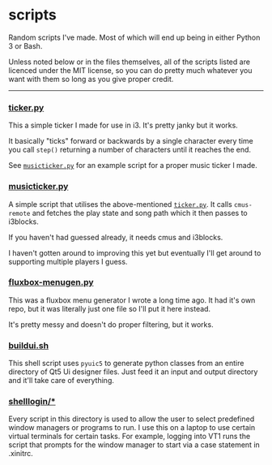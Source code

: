 # scripts
Random scripts I've made. Most of which will end up being in either Python 3 or Bash.

Unless noted below or in the files themselves, all of the scripts listed are licenced under the MIT license, so you can do pretty much whatever you want with them so long as you give proper credit.

-----

### [ticker.py](ticker.py)

This a simple ticker I made for use in i3. It's pretty janky but it works.

It basically "ticks" forward or backwards by a single character every time you call `step()` returning a number of characters until it reaches the end.

See [`musicticker.py`](#musictickerpy) for an example script for a proper music ticker I made.

### [musicticker.py](musicticker.py)

A simple script that utilises the above-mentioned [`ticker.py`](#tickerpy). It calls `cmus-remote` and fetches the play state and song path which it then passes to i3blocks.

If you haven't had guessed already, it needs cmus and i3blocks.

I haven't gotten around to improving this yet but eventually I'll get around to supporting multiple players I guess.

### [fluxbox-menugen.py](fluxbox-menugen.py)

This was a fluxbox menu generator I wrote a long time ago. It had it's own repo, but it was literally just one file so I'll put it here instead.

It's pretty messy and doesn't do proper filtering, but it works.

### [buildui.sh](buildui.sh)

This shell script uses `pyuic5` to generate python classes from an entire directory of Qt5 Ui designer files. Just feed it an input and output directory and it'll take care of everything.

### [shelllogin/*](shelllogin/)

Every script in this directory is used to allow the user to select predefined window managers or programs to run. I use this on a laptop to use certain virtual terminals for certain tasks. For example, logging into VT1 runs the script that prompts for the window manager to start via a case statement in .xinitrc.
